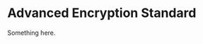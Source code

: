 [title]: # (Advanced Encryption Standard)
[tags]: # (XXX)
[priority]: # (1648)
# Advanced Encryption Standard
Something here.
